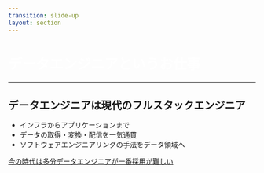 ```yaml
---
transition: slide-up
layout: section
---
```


# データエンジニアというお仕事

<style>
h1 {
    color: #ffffff;
}
</style>

---

## データエンジニアは現代のフルスタックエンジニア

- インフラからアプリケーションまで
- データの取得・変換・配信を一気通貫
- ソフトウェアエンジニアリングの手法をデータ領域へ

<div v-click class="mt-8">
    <a href="https://komi.theletter.jp/posts/e4790bf0-fb84-11ee-9b01-3da9ec89ce20" target="_blank">今の時代は多分データエンジニアが一番採用が難しい</a>
</div>

<style>
h2 {
  margin-bottom: 1rem;
}
</style>